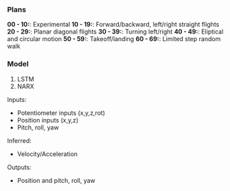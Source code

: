 ### Plans

**00 - 10:**: Experimental
**10 - 19:**: Forward/backward, left/right straight flights
**20 - 29:**: Planar diagonal flights
**30 - 39:**: Turning left/right
**40 - 49:**: Eliptical and circular motion
**50 - 59:**: Takeoff/landing
**60 - 69:**: Limited step random walk


### Model

1. LSTM
2. NARX

Inputs:

- Potentiometer inputs (x,y,z,rot)
- Position inputs (x,y,z)
- Pitch, roll, yaw

Inferred:
- Velocity/Acceleration

Outputs:
- Position and pitch, roll, yaw

